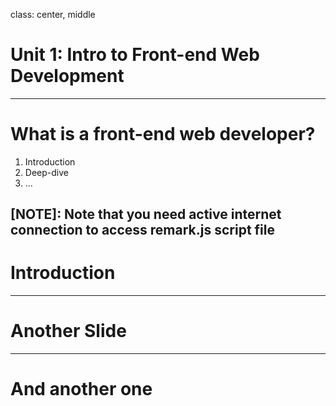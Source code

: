 class: center, middle

# Unit 1: Intro to Front-end Web Development

---

# What is a front-end web developer?

1. Introduction
2. Deep-dive
3. ...

[NOTE]: Note that you need active internet connection to access remark.js script file
---

# Introduction

---

# Another Slide

---

# And another one
